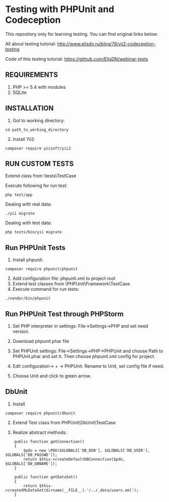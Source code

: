 Testing with PHPUnit and Codeception
===============================
This repository only for learning testing.
You can find original links below:

All about testing tutorial:
http://www.elisdn.ru/blog/78/yii2-codeception-testing

Code of this testing tutorial:
https://github.com/ElisDN/webinar-tests

REQUIREMENTS
------------
1. PHP >= 5.4 with modules
2. SQLite

INSTALLATION
------------

1. Got to working directory:
```
cd path_to_working_directory
```

2. Install Yii2:
```
composer require yiisoft/yii2
```

RUN CUSTOM TESTS
----------------
Extend class from \tests\TestCase

Execute following for run test:
```
php test/app
```

Dealing with real data:
```
./yii migrate
```

Dealing with test data:
```
php tests/bin/yii migrate
```


Run PHPUnit Tests
------------------
1. Install phpunit:
```
composer require phpunit/phpunit
```

2. Add configuration file: phpunit.xml to project root
3. Extend test classes from \PHPUnit\Framework\TestCase
4. Execute command for run tests:
```
./vendor/bin/phpunit
```

Run PHPUnit Test through PHPStorm
---------------------------------
1. Set PHP interpreter in settings:
File->Settings->PHP and set need version.

2. Download phpunit.phar file

3. Set PHPUnit settings: File->Settings->PHP->PHPUnit
and choose Path to PHPUnit.phar and set it. Then choose phpunit.xml config for project.

4. Edit configuration-> + -> PHPUnit. Rename to Unit, set config file if need.

5. Choose Unit and click to green arrow.


DbUnit
----------
1. Install
```
composer require phpunit/dbunit
```

2. Extend Test class from PHPUnit\DbUnit\TestCase

3. Realize abstract methods:
```
    public function getConnection()
    {
        $pdo = new \PDO($GLOBALS['DB_DSN'], $GLOBALS['DB_USER'], $GLOBALS['DB_PASSWD']);
        return $this->createDefaultDBConnection($pdo, $GLOBALS['DB_DBNAME']);
    }

    public function getDataSet()
    {
        return $this->createXMLDataSet(dirname(__FILE__).'/../_data/users.xml');
    }
```